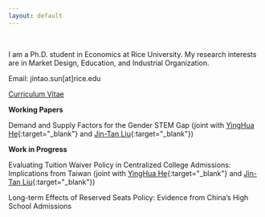 ```yaml
---
layout: default
---
```


<br/>

I am a Ph.D. student in Economics at Rice University. My research interests are in Market Design, Education, and Industrial Organization.

Email: jintao.sun[at]rice.edu

[Curriculum Vitae](./curriculum-vitae.html)


**Working Papers**

Demand and Supply Factors for the Gender STEM Gap (joint with [YingHua He](https://sites.google.com/site/yinghuahe/){:target="_blank"} and [Jin-Tan Liu](https://homepage.ntu.edu.tw/~liujt/){:target="_blank"})

**Work in Progress**

Evaluating Tuition Waiver Policy in Centralized College Admissions: Implications from Taiwan (joint with [YingHua He](https://sites.google.com/site/yinghuahe/){:target="_blank"} and [Jin-Tan Liu](https://homepage.ntu.edu.tw/~liujt/){:target="_blank"})

Long-term Effects of Reserved Seats Policy: Evidence from China’s High School Admissions
